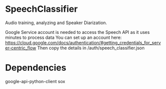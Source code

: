 # SpeechClassifier
Audio training, analyzing and Speaker Diarization.

Google Service account is needed to access the Speech API as it uses minutes to process data
You can set up an account here: https://cloud.google.com/docs/authentication/#getting_credentials_for_server-centric_flow
Then copy the details in /auth/speech_classifier.json

# Dependencies
google-api-python-client
sox
